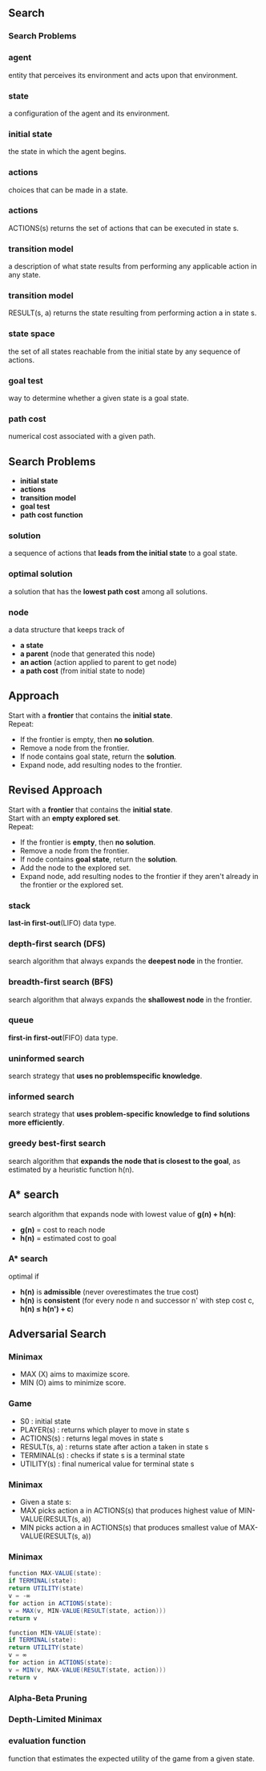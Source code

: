 ## Search

### Search Problems

### agent
entity that perceives its environment and acts upon that environment.

### state
a configuration of the agent and its environment.

### initial state
the state in which the agent begins.

### actions
choices that can be made in a state.

### actions
ACTIONS(s) returns the set of actions that can be executed in state s.

### transition model
a description of what state results from performing any applicable action in any state.

### transition model
RESULT(s, a) returns the state resulting from performing action a in state s.

### state space
the set of all states reachable from the initial state by any sequence of actions.

### goal test
way to determine whether a given state is a goal state.

### path cost
numerical cost associated with a given path.


## Search Problems

  - **initial state**
  - **actions**
  - **transition model**
  - **goal test**
  - **path cost function**


### solution
a sequence of actions that **leads from the initial state** to a goal state.

### optimal solution
a solution that has the **lowest path cost** among all solutions.

### node
a data structure that keeps track of
  - **a state**
  - **a parent** (node that generated this node)
  - **an action** (action applied to parent to get node)
  - **a path cost** (from initial state to node)


## Approach

Start with a **frontier** that contains the **initial state**.\
Repeat:
  - If the frontier is empty, then **no solution**.
  - Remove a node from the frontier.
  - If node contains goal state, return the **solution**.
  - Expand node, add resulting nodes to the frontier.


## Revised Approach

Start with a **frontier** that contains the **initial state**.\
Start with an **empty explored set**.\
Repeat:
  - If the frontier is **empty**, then **no solution**.
  - Remove a node from the frontier.
  - If node contains **goal state**, return the **solution**.
  - Add the node to the explored set.
  - Expand node, add resulting nodes to the frontier if they aren't already in the frontier or the explored set.

### stack
**last-in first-out**(LIFO) data type.

### depth-first search (DFS)
search algorithm that always expands the **deepest node** in the frontier.

### breadth-first search (BFS)
search algorithm that always expands the **shallowest node** in the frontier.

### queue
**first-in first-out**(FIFO) data type.


### uninformed search
search strategy that **uses no problemspecific knowledge**.

### informed search
search strategy that **uses problem-specific knowledge to find solutions more efficiently**.

### greedy best-first search
search algorithm that **expands the node that is closest to the goal**, as estimated by a heuristic function h(n).

## A* search
search algorithm that expands node with lowest value of **g(n) + h(n)**:
  - **g(n)** = cost to reach node
  - **h(n)** = estimated cost to goal

### A* search
optimal if
  - **h(n)** is **admissible** (never overestimates the true cost)
  - **h(n)** is **consistent** (for every node n and successor n' with step cost c, **h(n) ≤ h(n') + c**)


## Adversarial Search

### Minimax
  - MAX (X) aims to maximize score.
  - MIN (O) aims to minimize score.

### Game
  - S0 : initial state
  - PLAYER(s) : returns which player to move in state s
  - ACTIONS(s) : returns legal moves in state s
  - RESULT(s, a) : returns state after action a taken in state s
  - TERMINAL(s) : checks if state s is a terminal state
  - UTILITY(s) : final numerical value for terminal state s

### Minimax
  - Given a state s:
  - MAX picks action a in ACTIONS(s) that produces highest value of MIN-VALUE(RESULT(s, a))
  - MIN picks action a in ACTIONS(s) that produces smallest value of MAX-VALUE(RESULT(s, a))

### Minimax
```java
function MAX-VALUE(state):
if TERMINAL(state):
return UTILITY(state)
v = -∞
for action in ACTIONS(state):
v = MAX(v, MIN-VALUE(RESULT(state, action)))
return v
```

```java
function MIN-VALUE(state):
if TERMINAL(state):
return UTILITY(state)
v = ∞
for action in ACTIONS(state):
v = MIN(v, MAX-VALUE(RESULT(state, action)))
return v
```

### Alpha-Beta Pruning

### Depth-Limited Minimax

### evaluation function
function that estimates the expected utility of the game from a given state.

